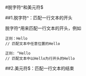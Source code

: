 #脱字符^和美元符$

##1.脱字符^：匹配一行文本的开头

脱字符^用来匹配一行文本的开头，例如
    
    正则：Hello
    // 匹配文本中任意位置的Hello
    
    正则: ^Hello
    // 匹配文本中以Hello为行开头的Hello

##2.美元符$：匹配一行文本的结束
